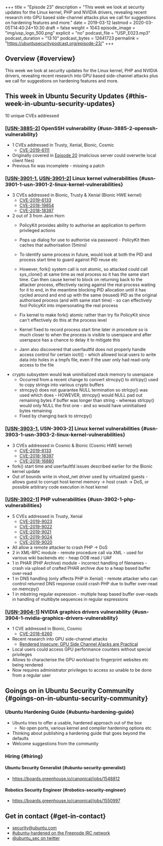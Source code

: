 +++
title = "Episode 23"
description = "This week we look at security updates for the Linux kernel, PHP and NVIDIA drivers, revealing recent research into GPU based side-channel attacks plus we call for suggestions on hardening features and more."
date = 2019-03-12
lastmod = 2020-03-05T14:40:24+10:30
draft = false
weight = 1043
episode_image = "img/usp_logo_500.png"
explicit = "no"
podcast_file = "USP_E023.mp3"
podcast_duration = "13:10"
podcast_bytes = 12641723
permalink = "https://ubuntusecuritypodcast.org/episode-23/"
+++

## Overview {#overview}

This week we look at security updates for the Linux kernel, PHP and NVIDIA drivers, revealing recent research into GPU based side-channel attacks plus we call for suggestions on hardening features and more.


## This week in Ubuntu Security Updates {#this-week-in-ubuntu-security-updates}

10 unique CVEs addressed


### [[USN-3885-2](https://usn.ubuntu.com/3885-2/)] OpenSSH vulnerability {#usn-3885-2-openssh-vulnerability}

-   1 CVEs addressed in Trusty, Xenial, Bionic, Cosmic
    -   [CVE-2019-6111](https://people.canonical.com/~ubuntu-security/cve/CVE-2019-6111)
-   Originally covered in [Episode 20](https://ubuntusecuritypodcast.org/episode-20) (malicious server could overwrite local client files)
-   Previous fix was incomplete - missing a patch


### [[USN-3901-1](https://usn.ubuntu.com/3901-1/), [USN-3901-2](https://usn.ubuntu.com/3901-2/)] Linux kernel vulnerabilities {#usn-3901-1-usn-3901-2-linux-kernel-vulnerabilities}

-   3 CVEs addressed in Bionic, Trusty & Xenial (Bionic HWE kernel)
    -   [CVE-2019-6133](https://people.canonical.com/~ubuntu-security/cve/CVE-2019-6133)
    -   [CVE-2018-19854](https://people.canonical.com/~ubuntu-security/cve/CVE-2018-19854)
    -   [CVE-2018-18397](https://people.canonical.com/~ubuntu-security/cve/CVE-2018-18397)
-   2 out of 3 from Jann Horn
    -   PolicyKit provides ability to authorise an application to perform privileged actions
    -   Pops up dialog for use to authorise via password - PolicyKit then caches that authorisation (5mins)
    -   To identify same process in future, would look at both the PID and process start time to guard against PID reuse etc
    -   However, fork() system call is not atomic, so attacked could call sys\_clone() at same time as real process so it has the same start time. Can then cause kernel to block on returning back to the attacker process, effectively racing against the real process waiting for it to end, in the meantime blocking PID allocation until it has cycled around and end up with the same (reused) PID as the original authorised process (and with same start time) - so can effectively fool PolicyKit into impersonating the real process
    -   Fix kernel to make fork() atomic rather than try fix PolicyKit since can't effectively do this at the process level
    -   Kernel fixed to record process start time later in procedure so is much closer to when the process is visible to userspace and after userspace has a chance to delay it to mitigate this

    -   Jann also discovered that userfaultfd does not properly handle access control for certain ioctl() - which allowed local users to write data into holes in a tmpfs file, even if the user only had read-only access to the file
-   crypto subsystem would leak uninitialized stack memory to userspace
    -   Occurred from a recent change to convert strncpy() to strlcpy() used to copy strings into various crypto buffers
    -   strncpy() does not guarantee NULL termination so strlcpy() was used which does - HOWEVER, strncpy() would NULL pad out remaining bytes if buffer was longer than string - whereas strlcpy() would only NULL the first one - and so would have uninitialised bytes remaining
    -   Fixed by changing back to strncpy()


### [[USN-3903-1](https://usn.ubuntu.com/3903-1/), USN-3903-2] Linux kernel vulnerabilities {#usn-3903-1-usn-3903-2-linux-kernel-vulnerabilities}

-   3 CVEs addressed in Cosmic & Bionic (Cosmic HWE kernel)
    -   [CVE-2019-6133](https://people.canonical.com/~ubuntu-security/cve/CVE-2019-6133)
    -   [CVE-2018-18397](https://people.canonical.com/~ubuntu-security/cve/CVE-2018-18397)
    -   [CVE-2018-16880](https://people.canonical.com/~ubuntu-security/cve/CVE-2018-16880)
-   fork() start time and userfaultfd issues described earlier for the Bionic kernel update
-   Out of bounds write in vhost\_net driver used by virtualized guests - allows guest to corrupt host kernel memory -> host crash -> DoS, or possible arbitrary code execution in host kernel


### [[USN-3902-1](https://usn.ubuntu.com/3902-1/)] PHP vulnerabilities {#usn-3902-1-php-vulnerabilities}

-   5 CVEs addressed in Trusty, Xenial
    -   [CVE-2019-9023](https://people.canonical.com/~ubuntu-security/cve/CVE-2019-9023)
    -   [CVE-2019-9022](https://people.canonical.com/~ubuntu-security/cve/CVE-2019-9022)
    -   [CVE-2019-9021](https://people.canonical.com/~ubuntu-security/cve/CVE-2019-9021)
    -   [CVE-2019-9024](https://people.canonical.com/~ubuntu-security/cve/CVE-2019-9024)
    -   [CVE-2019-9020](https://people.canonical.com/~ubuntu-security/cve/CVE-2019-9020)
-   All allow a remote attacker to crash PHP -> DoS
-   2 in XML-RPC module - remote procedure call via XML - used for various wiki backends etc - heap OOB read / UAF
-   1 in PHAR (PHP Archive) module - incorrect handling of filenames - crash via upload of crafted PHAR archive due to a heap based buffer over-read
-   1 in DNS handling (only affects PHP in Xenial) - remote attacker who can control returned DNS response could crash PHP due to buffer over-read on memcpy()
-   1 in mbstring regular expression - multiple heap based buffer over-reads in handling of multibyte sequences in regular expressions


### [[USN-3904-1](https://usn.ubuntu.com/3904-1/)] NVIDIA graphics drivers vulnerability {#usn-3904-1-nvidia-graphics-drivers-vulnerability}

-   1 CVE addressed in Bionic, Cosmic
    -   [CVE-2018-6260](https://people.canonical.com/~ubuntu-security/cve/CVE-2018-6260)
-   Recent research into GPU side-channel attacks
    -   [Rendered Insecure: GPU Side Channel A!acks are Practical](https://www.cs.ucr.edu/~zhiyunq/pub/ccs18%5Fgpu%5Fside%5Fchannel.pdf)
-   Local users could access GPU performance counters without special privileges
-   Allows to characterise the GPU workload to fingerprint websites etc being rendered
-   Now requires administrator privileges to access so unable to be done from a regular user


## Goings on in Ubuntu Security Community {#goings-on-in-ubuntu-security-community}


### Ubuntu Hardening Guide {#ubuntu-hardening-guide}

-   Ubuntu tries to offer a usable, hardened approach out of the box
    -   No open ports, various kernel and compiler hardening options etc
-   Thinking about publishing a hardening guide that goes beyond the defaults
-   Welcome suggestions from the community


### Hiring {#hiring}


#### Ubuntu Security Generalist {#ubuntu-security-generalist}

-   <https://boards.greenhouse.io/canonical/jobs/1548812>


#### Robotics Security Engineer {#robotics-security-engineer}

-   <https://boards.greenhouse.io/canonical/jobs/1550997>


## Get in contact {#get-in-contact}

-   [security@ubuntu.com](mailto:security@ubuntu.com)
-   [#ubuntu-hardened on the Freenode IRC network](http://webchat.freenode.net/#ubuntu-hardened)
-   [@ubuntu\_sec on twitter](https://twitter.com/ubuntu%5Fsec)